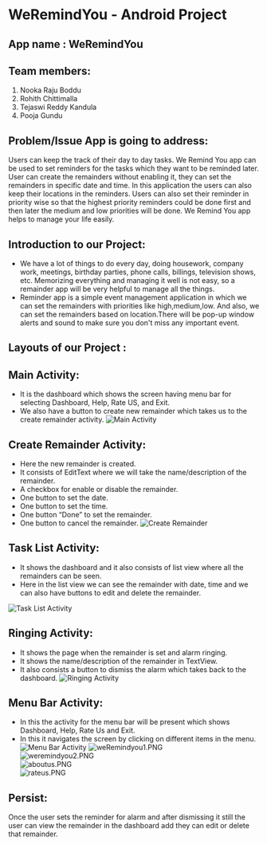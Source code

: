 # WeRemindYou - Android Project

## App name : WeRemindYou

## Team members: 

1.	Nooka Raju Boddu
2.	Rohith Chittimalla
3. Tejaswi Reddy Kandula
4. Pooja Gundu

## Problem/Issue App is going to address:

Users can keep the track of their day to day tasks. We Remind You app can be used to set reminders for the tasks which they want to be reminded later. User can create the remainders without enabling it, they can set the remainders in specific date and time. In this application the users can also keep their locations in the reminders. Users can also set their reminder in priority wise so that the highest priority reminders could be done first and then later the medium and low priorities will be done. We Remind You app helps to manage your life easily.

##  Introduction to our Project:

- We have a lot of things to do every day, doing housework, company work, meetings, birthday parties, phone calls, billings, television shows, etc. Memorizing everything and managing it well is not easy, so a remainder app will be very helpful to manage all the things. <br>
- Reminder app is a simple event management application in which we can set the remainders with priorities like high,medium,low. And also, we can set the remainders based on location.There will be pop-up window alerts and sound to make sure you don't miss any important event.
 
## Layouts of our Project : 
## Main Activity: 

- It is the dashboard which shows the screen having menu bar for selecting Dashboard, Help, Rate US, and Exit.
-	We also have a button to create new remainder which takes us to the create remainder activity.
![Main Activity](https://github.com/nrajubn/WeRemindYou/blob/master/proposed%20screens/mainactivity.PNG)
  
## Create Remainder Activity:

- Here the new remainder is created.
- It consists of EditText where we will take the name/description of the remainder.
- A checkbox for enable or disable the remainder.
- One button to set the date.
- One button to set the time.
- One button “Done” to set the remainder.
- One button to cancel the remainder.
![Create Remainder](https://github.com/nrajubn/WeRemindYou/blob/master/proposed%20screens/createRemainder.PNG)
  
## Task List Activity:

- It shows the dashboard and it also consists of list view where all the remainders can be seen.
- Here in the list view we can see the remainder with date, time and we can also have buttons to edit and delete the remainder.  

![Task List Activity](https://github.com/nrajubn/WeRemindYou/blob/master/proposed%20screens/TaskListActivity.PNG)
  
## Ringing Activity:

- It shows the page when the remainder is set and alarm ringing.
- It shows the name/description of the remainder in TextView.
- It also consists a button to dismiss the alarm which takes back to the dashboard.
![Ringing Activity](https://github.com/nrajubn/WeRemindYou/blob/master/proposed%20screens/RingingActivity.PNG)
  
## Menu Bar Activity:

- In this the activity for the menu bar will be present which shows Dashboard, Help, Rate Us and Exit. 
- In this it navigates the screen by clicking on different items in the menu.  
![Menu Bar Activity](https://github.com/nrajubn/WeRemindYou/blob/master/proposed%20screens/menubar.PNG)
![weRemindyou1.PNG](https://github.com/nrajubn/WeRemindYou/blob/master/proposed%20screens/weRemindyou1.PNG)  
![weremindyou2.PNG](https://github.com/nrajubn/WeRemindYou/blob/master/proposed%20screens/weremindyou2.PNG)  
![aboutus.PNG](https://github.com/nrajubn/WeRemindYou/blob/master/proposed%20screens/aboutus.PNG)  
![rateus.PNG](https://github.com/nrajubn/WeRemindYou/blob/master/proposed%20screens/RateUs.PNG)
## Persist:
<p>Once the user sets the reminder for alarm and after dismissing it still the user can view the remainder in the dashboard add they can edit or delete that remainder. </p>


 
  
  
